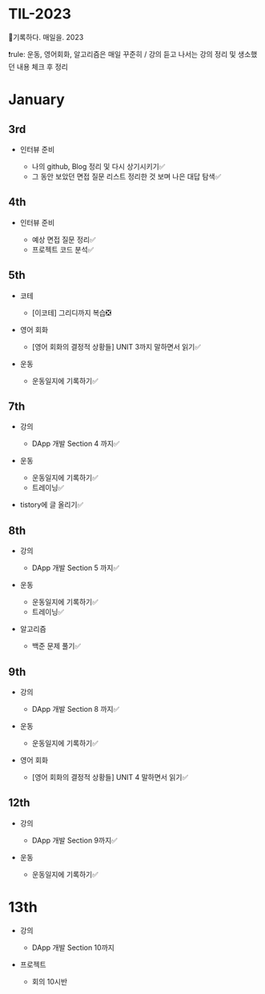# TIL-2023
📄기록하다. 매일을. 2023

❗rule: 운동, 영어회화, 알고리즘은 매일 꾸준히 / 강의 듣고 나서는 강의 정리 및 생소했던 내용 체크 후 정리


# January
## 3rd
- 인터뷰 준비

  - 나의 github, Blog 정리 및 다시 상기시키기✅
  - 그 동안 보았던 면접 질문 리스트 정리한 것 보며 나은 대답 탐색✅
  
## 4th
- 인터뷰 준비

  - 예상 면접 질문 정리✅
  - 프로젝트 코드 분석✅
  
## 5th
- 코테

  - [이코테] 그리디까지 복습❎

- 영어 회화

  - [영어 회화의 결정적 상황들] UNIT 3까지 말하면서 읽기✅

- 운동

  - 운동일지에 기록하기✅

## 7th
- 강의

  - DApp 개발 Section 4 까지✅

- 운동

  - 운동일지에 기록하기✅
  - 트레이닝✅
  
- tistory에 글 올리기✅

## 8th
- 강의

  - DApp 개발 Section 5 까지✅
  
- 운동

  - 운동일지에 기록하기✅
  - 트레이닝✅
  
- 알고리즘

  - 백준 문제 풀기✅
  
## 9th
- 강의

  - DApp 개발 Section 8 까지✅
  
- 운동

  - 운동일지에 기록하기✅

- 영어 회화

  - [영어 회화의 결정적 상황들] UNIT 4 말하면서 읽기✅
  
## 12th
- 강의 

  - DApp 개발 Section 9까지✅
  
- 운동

  - 운동일지에 기록하기✅
  
# 13th
- 강의

  - DApp 개발 Section 10까지
  
- 프로젝트

  - 회의 10시반
  

  

